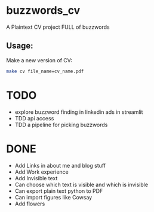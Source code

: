 # buzzwords_cv
A Plaintext CV project FULL of buzzwords

## Usage:
Make a new version of CV:
```bash
make cv file_name=cv_name.pdf
```

# TODO
- explore buzzword finding in linkedin ads in streamlit
- TDD api access
- TDD a pipeline for picking buzzwords

# DONE
- Add Links in about me and blog stuff
- Add Work experience
- Add Invisible text
- Can choose which text is visible and which is invisible
- Can export plain text python to PDF
- Can import figures like Cowsay
- Add flowers
